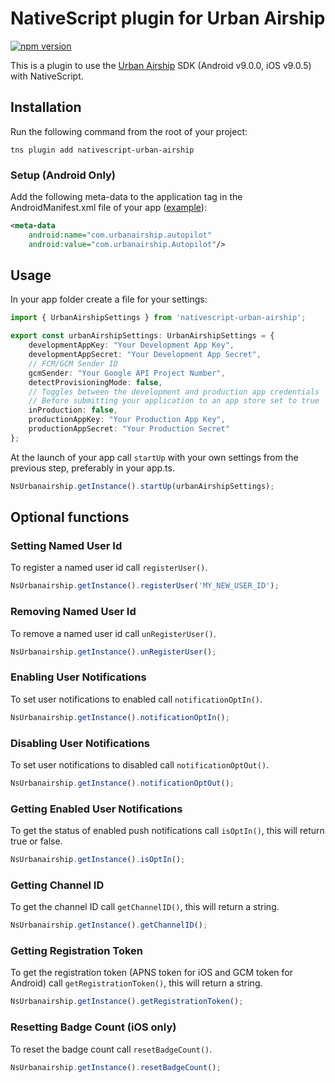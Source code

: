 # NativeScript plugin for Urban Airship
[![npm version](https://badge.fury.io/js/nativescript-urban-airship.svg)](https://www.npmjs.com/package/nativescript-urban-airship)

This is a plugin to use the [Urban Airship](https://www.urbanairship.com/) SDK (Android v9.0.0, iOS v9.0.5) with NativeScript.

## Installation
Run the following command from the root of your project:

```console
tns plugin add nativescript-urban-airship
```

### Setup (Android Only)
Add the following meta-data to the application tag in the AndroidManifest.xml file of your app ([example](./demo/app/App_Resources/Android/src/main/AndroidManifest.xml)):
```xml
<meta-data
    android:name="com.urbanairship.autopilot"
    android:value="com.urbanairship.Autopilot"/>
```

## Usage
In your app folder create a file for your settings:

```ts
import { UrbanAirshipSettings } from 'nativescript-urban-airship';

export const urbanAirshipSettings: UrbanAirshipSettings = {
    developmentAppKey: "Your Development App Key",
    developmentAppSecret: "Your Development App Secret",
    // FCM/GCM Sender ID
    gcmSender: "Your Google API Project Number",
    detectProvisioningMode: false,
    // Toggles between the development and production app credentials
    // Before submitting your application to an app store set to true
    inProduction: false,
    productionAppKey: "Your Production App Key",
    productionAppSecret: "Your Production Secret"
};
```

At the launch of your app call `startUp` with your own settings from the previous step, preferably in your app.ts.

```ts
NsUrbanairship.getInstance().startUp(urbanAirshipSettings);
```

## Optional functions

### Setting Named User Id
To register a named user id call `registerUser()`.

```ts
NsUrbanairship.getInstance().registerUser('MY_NEW_USER_ID');
```

### Removing Named User Id
To remove a named user id call `unRegisterUser()`.

```ts
NsUrbanairship.getInstance().unRegisterUser();
```

### Enabling User Notifications
To set user notifications to enabled call `notificationOptIn()`.

```ts
NsUrbanairship.getInstance().notificationOptIn();
```

### Disabling User Notifications
To set user notifications to disabled call `notificationOptOut()`.

```ts
NsUrbanairship.getInstance().notificationOptOut();
```

### Getting Enabled User Notifications
To get the status of enabled push notifications call `isOptIn()`, this will return true or false.

```ts
NsUrbanairship.getInstance().isOptIn();
```

### Getting Channel ID
To get the channel ID call `getChannelID()`, this will return a string.

```ts
NsUrbanairship.getInstance().getChannelID();
```

### Getting Registration Token
To get the registration token (APNS token for iOS and GCM token for Android) call `getRegistrationToken()`, this will return a string.

```ts
NsUrbanairship.getInstance().getRegistrationToken();
```

### Resetting Badge Count (iOS only)
To reset the badge count call `resetBadgeCount()`.

```ts
NsUrbanairship.getInstance().resetBadgeCount();
```